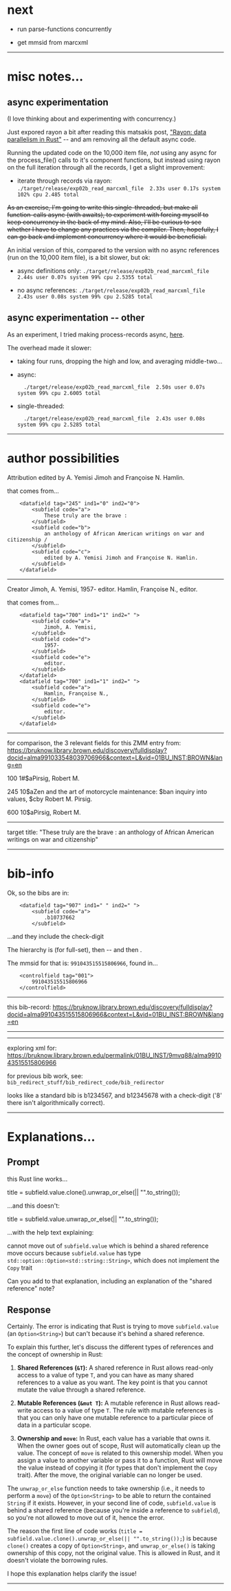 # next

- run parse-functions concurrently

- get mmsid from marcxml


---


# misc notes...

## async experimentation

(I love thinking about and experimenting with concurrency.)

Just expored rayon a bit after reading this matsakis post, ["Rayon: data parallelism in Rust"](https://smallcultfollowing.com/babysteps/blog/2015/12/18/rayon-data-parallelism-in-rust/) -- and am removing all the default async code.

Running the updated code on the 10,000 item file, _not_ using any async for the process_file() calls to it's component functions, but instead using rayon on the full iteration through all the records, I get a slight improvement:

- iterate through records via rayon: `./target/release/exp02b_read_marcxml_file  2.33s user 0.17s system 102% cpu 2.485 total`


~~As an exercise, I'm going to write this single-threaded, but make all function-calls async (with awaits), to experiment with forcing myself to keep concurrency in the back of my mind. Also, I'll be curious to see whether I have to change any practices via the compiler. Then, hopefully, I can go back and implement concurrency where it would be beneficial.~~

An initial version of this, compared to the version with no async references (run on the 10,000 item file), is a bit slower, but ok:

- async definitions only: `./target/release/exp02b_read_marcxml_file  2.44s user 0.07s system 99% cpu 2.5355 total
`

- no async references: `./target/release/exp02b_read_marcxml_file  2.43s user 0.08s system 99% cpu 2.5285 total`


## async experimentation -- other

As an experiment, I tried making process-records async, [here](https://github.com/birkin/rust_marc_experimentation_code/blob/asyc_02b_try/exp02b_read_marcxml_file/src/main.rs#L40-L43).

The overhead made it slower:

- taking four runs, dropping the high and low, and averaging middle-two...

- async:

        ./target/release/exp02b_read_marcxml_file  2.50s user 0.07s system 99% cpu 2.6005 total

- single-threaded:

        ./target/release/exp02b_read_marcxml_file  2.43s user 0.08s system 99% cpu 2.5285 total

---


# author possibilities

Attribution
edited by A. Yemisi Jimoh and Françoise N. Hamlin.

that comes from...

		<datafield tag="245" ind1="0" ind2="0">
			<subfield code="a">
				These truly are the brave :
			</subfield>
			<subfield code="b">
				an anthology of African American writings on war and citizenship /
			</subfield>
			<subfield code="c">
				edited by A. Yemisi Jimoh and Françoise N. Hamlin.
			</subfield>
		</datafield>

---

Creator
Jimoh, A. Yemisi, 1957- editor. 
Hamlin, Françoise N., editor. 

that comes from...

		<datafield tag="700" ind1="1" ind2=" ">
			<subfield code="a">
				Jimoh, A. Yemisi,
			</subfield>
			<subfield code="d">
				1957-
			</subfield>
			<subfield code="e">
				editor.
			</subfield>
		</datafield>
		<datafield tag="700" ind1="1" ind2=" ">
			<subfield code="a">
				Hamlin, Françoise N.,
			</subfield>
			<subfield code="e">
				editor.
			</subfield>
		</datafield>


---

for comparison, the 3 relevant fields for this ZMM entry from:
<https://bruknow.library.brown.edu/discovery/fulldisplay?docid=alma991033548039706966&context=L&vid=01BU_INST:BROWN&lang=en>

100	1#$aPirsig, Robert M. 

245	10$aZen and the art of motorcycle maintenance: $ban inquiry into values, $cby Robert M. Pirsig. 

600	10$aPirsig, Robert M. 

---

target title: "These truly are the brave : an anthology of African American writings on war and citizenship"

---

# bib-info

Ok, so the bibs are in:

		<datafield tag="907" ind1=" " ind2=" ">
			<subfield code="a">
				.b10737662
			</subfield>

...and they include the check-digit

The hierarchy is <collection> (for full-set), then <record> -- and then <datafield>.

The mmsid for that is: `991043515515806966`, found in...

		<controlfield tag="001">
			991043515515806966
		</controlfield>

---


this bib-record:
<https://bruknow.library.brown.edu/discovery/fulldisplay?docid=alma991043515515806966&context=L&vid=01BU_INST:BROWN&lang=en>

---
---

exploring xml for:
<https://bruknow.library.brown.edu/permalink/01BU_INST/9mvq88/alma991043515515806966>

for previous bib work, see:
`bib_redirect_stuff/bib_redirect_code/bib_redirector`

looks like a standard bib is b1234567, and b12345678 with a check-digit ('8' there isn't algorithmically correct).

---

# Explanations...

## Prompt

this Rust line works...

title = subfield.value.clone().unwrap_or_else(|| "".to_string());

...and this doesn't:

title = subfield.value.unwrap_or_else(|| "".to_string());

...with the help text explaining:

cannot move out of `subfield.value` which is behind a shared reference
move occurs because `subfield.value` has type `std::option::Option<std::string::String>`, which does not implement the `Copy` trait

Can you add to that explanation, including an explanation of the "shared reference" note?

## Response

Certainly. The error is indicating that Rust is trying to move `subfield.value` (an `Option<String>`) but can't because it's behind a shared reference. 

To explain this further, let's discuss the different types of references and the concept of ownership in Rust:

1. **Shared References (`&T`):** A shared reference in Rust allows read-only access to a value of type `T`, and you can have as many shared references to a value as you want. The key point is that you cannot mutate the value through a shared reference. 

2. **Mutable References (`&mut T`):** A mutable reference in Rust allows read-write access to a value of type `T`. The rule with mutable references is that you can only have one mutable reference to a particular piece of data in a particular scope.

3. **Ownership and `move`:** In Rust, each value has a variable that owns it. When the owner goes out of scope, Rust will automatically clean up the value. The concept of `move` is related to this ownership model. When you assign a value to another variable or pass it to a function, Rust will move the value instead of copying it (for types that don't implement the `Copy` trait). After the move, the original variable can no longer be used.

The `unwrap_or_else` function needs to take ownership (i.e., it needs to perform a `move`) of the `Option<String>` to be able to return the contained `String` if it exists. However, in your second line of code, `subfield.value` is behind a shared reference (because you're inside a reference to `subfield`), so you're not allowed to move out of it, hence the error.

The reason the first line of code works (`title = subfield.value.clone().unwrap_or_else(|| "".to_string());`) is because `clone()` creates a copy of `Option<String>`, and `unwrap_or_else()` is taking ownership of this copy, not the original value. This is allowed in Rust, and it doesn't violate the borrowing rules.

I hope this explanation helps clarify the issue!

---
